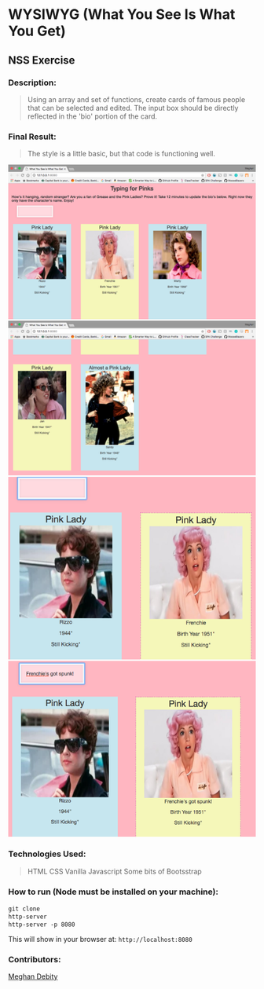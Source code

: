 # WYSIWYG (What You See Is What You Get)
## NSS Exercise 

### Description:
> Using an array and set of functions, create cards of famous people that can be selected and edited. The input box should be directly reflected in the 'bio' portion of the card.   



### Final Result:
>  The style is a little basic, but that code is functioning well. 


![Top of Page Screenshot](https://raw.githubusercontent.com/Megraohoh/wysiwygWYSIWYG/wysiwyg/screenshots/WYSIWYG%20top%20of%20page.png)
![Bottom of Page Screenshot](https://raw.githubusercontent.com/Megraohoh/wysiwygWYSIWYG/wysiwyg/screenshots/WYSIWYG%20bottom%20of%20page.png)
![Selected Card Screenshot](https://raw.githubusercontent.com/Megraohoh/wysiwygWYSIWYG/wysiwyg/screenshots/WYSIWYG%20selected%20card.png)
![Editing Bio Screenshot](https://raw.githubusercontent.com/Megraohoh/wysiwygWYSIWYG/wysiwyg/screenshots/WYSIWYG%20editing%20bio.png)

### Technologies Used:
>HTML
>CSS
>Vanilla Javascript
>Some bits of Bootsstrap

### How to run (Node must be installed on your machine):
```
git clone 
http-server 
http-server -p 8080
```

This will show in your browser at:
`http://localhost:8080`

### Contributors:
[Meghan Debity](https://github.com/Megraohoh)